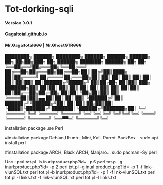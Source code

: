 # Tot-dorking-sqli
#### Version 0.0.1 ####
#### Gagaltotal.github.io ####
#### Mr.Gagaltotal666 | Mr.GhostGTR666 ####

████████╗ ██████╗ ████████╗    ██████╗  ██████╗ ██████╗ ██╗  ██╗██╗███╗   ██╗ ██████╗     ███████╗ ██████╗ ██╗     ██╗
╚══██╔══╝██╔═══██╗╚══██╔══╝    ██╔══██╗██╔═══██╗██╔══██╗██║ ██╔╝██║████╗  ██║██╔════╝     ██╔════╝██╔═══██╗██║     ██║
   ██║   ██║   ██║   ██║       ██║  ██║██║   ██║██████╔╝█████╔╝ ██║██╔██╗ ██║██║  ███╗    ███████╗██║   ██║██║     ██║
   ██║   ██║   ██║   ██║       ██║  ██║██║   ██║██╔══██╗██╔═██╗ ██║██║╚██╗██║██║   ██║    ╚════██║██║▄▄ ██║██║     ██║
   ██║   ╚██████╔╝   ██║       ██████╔╝╚██████╔╝██║  ██║██║  ██╗██║██║ ╚████║╚██████╔╝    ███████║╚██████╔╝███████╗██║
   ╚═╝    ╚═════╝    ╚═╝       ╚═════╝  ╚═════╝ ╚═╝  ╚═╝╚═╝  ╚═╝╚═╝╚═╝  ╚═══╝ ╚═════╝     ╚══════╝ ╚══▀▀═╝ ╚══════╝╚═╝
                                                                                                                      
installation package use Perl

#installation package Debian,Ubuntu, Mint, Kali, Parrot, BackBox...
sudo apt install perl

#installation package ARCH, Black ARCH, Manjaro...
sudo pacman -Sy perl

Use :
perl tot.pl -b inurl:product.php?id= -p 6
perl tot.pl -g inurl:product.php?id= -p 2
perl tot.pl -g inurl:product.php?id= -p 1 -f link-vlunSQL.txt
perl tot.pl -b inurl:product.php?id= -p 1 -f link-vlunSQL.txt
perl tot.pl -l links.txt -f link-vlunSQL.txt
perl tot.pl -l links.txt

